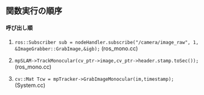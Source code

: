 ## 関数実行の順序

#### 呼び出し順
1. ```ros::Subscriber sub = nodeHandler.subscribe("/camera/image_raw", 1, &ImageGrabber::GrabImage,&igb);``` (ros_mono.cc)

1. ```mpSLAM->TrackMonocular(cv_ptr->image,cv_ptr->header.stamp.toSec());``` (ros_mono.cc)

1. ```cv::Mat Tcw = mpTracker->GrabImageMonocular(im,timestamp);``` (System.cc)